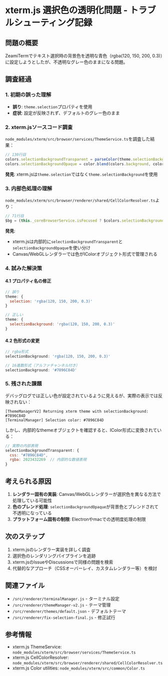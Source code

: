 # xterm.js 選択色の透明化問題 - トラブルシューティング記録

## 問題の概要

ZeamiTermでテキスト選択時の背景色を透明な青色（rgba(120, 150, 200, 0.3)）に設定しようとしたが、不透明なグレー色のままになる問題。

## 調査経過

### 1. 初期の誤った理解
- **誤り**: `theme.selection`プロパティを使用
- **症状**: 設定が反映されず、デフォルトのグレー色のまま

### 2. xterm.jsソースコード調査
`node_modules/xterm/src/browser/services/ThemeService.ts`を調査した結果：

```typescript
// 130行目
colors.selectionBackgroundTransparent = parseColor(theme.selectionBackground, DEFAULT_SELECTION);
colors.selectionBackgroundOpaque = color.blend(colors.background, colors.selectionBackgroundTransparent);
```

**発見**: xterm.jsは`theme.selection`ではなく`theme.selectionBackground`を使用

### 3. 内部色処理の理解
`node_modules/xterm/src/browser/renderer/shared/CellColorResolver.ts`より：

```typescript
// 71行目
$bg = (this._coreBrowserService.isFocused ? $colors.selectionBackgroundOpaque : $colors.selectionInactiveBackgroundOpaque).rgba >> 8 & 0xFFFFFF;
```

**発見**: 
- xterm.jsは内部的に`selectionBackgroundTransparent`と`selectionBackgroundOpaque`を使い分け
- Canvas/WebGLレンダラーでは色がIColorオブジェクト形式で管理される

### 4. 試みた解決策

#### 4.1 プロパティ名の修正
```javascript
// 誤り
theme: {
  selection: 'rgba(120, 150, 200, 0.3)'
}

// 正しい
theme: {
  selectionBackground: 'rgba(120, 150, 200, 0.3)'
}
```

#### 4.2 色形式の変更
```javascript
// rgba形式
selectionBackground: 'rgba(120, 150, 200, 0.3)'

// 16進数形式（アルファチャンネル付き）
selectionBackground: '#7896C84D'
```

### 5. 残された課題

デバッグログでは正しい色が設定されているように見えるが、実際の表示では反映されない：

```
[ThemeManagerV2] Returning xterm theme with selectionBackground: #7896C84D
[TerminalManager] Selection color: #7896C84D
```

しかし、内部的なthemeオブジェクトを確認すると、IColor形式に変換されている：

```javascript
// 実際の内部表現
selectionBackgroundTransparent: {
  css: "#7896C84D",
  rgba: 2023432269  // 内部的な数値表現
}
```

## 考えられる原因

1. **レンダラー固有の実装**: Canvas/WebGLレンダラーが選択色を異なる方法で処理している可能性
2. **色のブレンド処理**: `selectionBackgroundOpaque`が背景色とブレンドされて不透明になっている
3. **プラットフォーム固有の制限**: Electronやmacでの透明度処理の制限

## 次のステップ

1. xterm.jsのレンダラー実装を詳しく調査
2. 選択色のレンダリングパイプラインを追跡
3. xterm.jsのIssueやDiscussionsで同様の問題を検索
4. 代替的なアプローチ（CSSオーバーレイ、カスタムレンダラー等）を検討

## 関連ファイル

- `/src/renderer/terminalManager.js` - ターミナル設定
- `/src/renderer/themeManager-v2.js` - テーマ管理
- `/src/renderer/themes/default.json` - デフォルトテーマ
- `/src/renderer/fix-selection-final.js` - 修正試行

## 参考情報

- xterm.js ThemeService: `node_modules/xterm/src/browser/services/ThemeService.ts`
- xterm.js CellColorResolver: `node_modules/xterm/src/browser/renderer/shared/CellColorResolver.ts`
- xterm.js Color utilities: `node_modules/xterm/src/common/Color.ts`